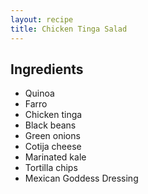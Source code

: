 ```yaml
---
layout: recipe
title: Chicken Tinga Salad
---
```


## Ingredients

* Quinoa
* Farro
* Chicken tinga
* Black beans
* Green onions
* Cotija cheese
* Marinated kale
* Tortilla chips
* Mexican Goddess Dressing

